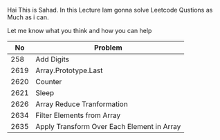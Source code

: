 

Hai This is Sahad. In this Lecture Iam gonna solve Leetcode Qustions as Much as i can.
 
Let me know what you think and how you can help


| No            | Problem                                     |
| ------------- | -------------                               |
| 258           | Add Digits                                  |
| 2619          | Array.Prototype.Last                        |
| 2620          | Counter                                     |
| 2621          | Sleep                                       |
| 2626          | Array Reduce Tranformation                  |
| 2634          | Filter Elements from Array                  |
| 2635          | Apply Transform Over Each Element in Array  |